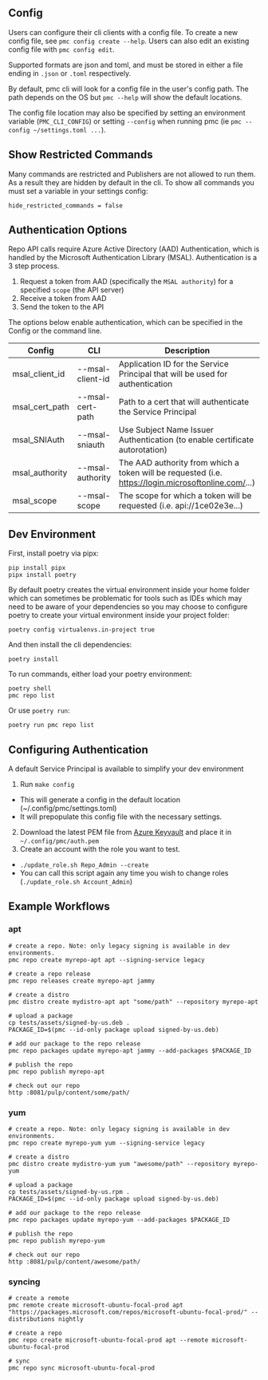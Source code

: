 ## Config

Users can configure their cli clients with a config file. To create a new config file, see `pmc
config create --help`. Users can also edit an existing config file with `pmc config edit`.

Supported formats are json and toml, and must be stored in either a file ending in `.json` or
`.toml` respectively.

By default, pmc cli will look for a config file in the user's config path. The path depends on the
OS but `pmc --help` will show the default locations.

The config file location may also be specified by setting an environment variable (`PMC_CLI_CONFIG`)
or setting `--config` when running pmc (ie `pmc --config ~/settings.toml ...`).

## Show Restricted Commands
Many commands are restricted and Publishers are not allowed to run them.
As a result they are hidden by default in the cli.
To show all commands you must set a variable in your settings config:
```
hide_restricted_commands = false
```

## Authentication Options
Repo API calls require Azure Active Directory (AAD) Authentication, which is handled by the Microsoft Authentication Library (MSAL).
Authentication is a 3 step process.
1. Request a token from AAD (specifically the `MSAL authority`) for a specified `scope` (the API server)
2. Receive a token from AAD
3. Send the token to the API

The options below enable authentication, which can be specified in the Config or the command line.

Config        | CLI            | Description
--------------|----------------|-------------------
msal_client_id|--msal-client-id| Application ID for the Service Principal that will be used for authentication
msal_cert_path|--msal-cert-path| Path to a cert that will authenticate the Service Principal
msal_SNIAuth  |--msal-sniauth  | Use Subject Name Issuer Authentication (to enable certificate autorotation)
msal_authority|--msal-authority| The AAD authority from which a token will be requested (i.e. https://login.microsoftonline.com/...)
msal_scope    |--msal-scope    | The scope for which a token will be requested (i.e. api://1ce02e3e...)


## Dev Environment

First, install poetry via pipx:

```
pip install pipx
pipx install poetry
```

By default poetry creates the virtual environment inside your home folder which can sometimes be
problematic for tools such as IDEs which may need to be aware of your dependencies so you may choose
to configure poetry to create your virtual environment inside your project folder:

```
poetry config virtualenvs.in-project true
```

And then install the cli dependencies:

```
poetry install
```

To run commands, either load your poetry environment:

```
poetry shell
pmc repo list
```

Or use `poetry run`:

```
poetry run pmc repo list
```

## Configuring Authentication
A default Service Principal is available to simplify your dev environment
1. Run `make config`
  - This will generate a config in the default location (~/.config/pmc/settings.toml)
  - It will prepopulate this config file with the necessary settings.
2. Download the latest PEM file from [Azure Keyvault](https://ms.portal.azure.com/#@microsoft.onmicrosoft.com/asset/Microsoft_Azure_KeyVault/Certificate/https://mb-repotest.vault.azure.net/certificates/esrp-auth-test) and place it in `~/.config/pmc/auth.pem`
3. Create an account with the role you want to test.
  - `./update_role.sh Repo_Admin --create`
  - You can call this script again any time you wish to change roles (`./update_role.sh Account_Admin`)

## Example Workflows

### apt

```
# create a repo. Note: only legacy signing is available in dev environments.
pmc repo create myrepo-apt apt --signing-service legacy

# create a repo release
pmc repo releases create myrepo-apt jammy

# create a distro
pmc distro create mydistro-apt apt "some/path" --repository myrepo-apt

# upload a package
cp tests/assets/signed-by-us.deb .
PACKAGE_ID=$(pmc --id-only package upload signed-by-us.deb)

# add our package to the repo release
pmc repo packages update myrepo-apt jammy --add-packages $PACKAGE_ID

# publish the repo
pmc repo publish myrepo-apt

# check out our repo
http :8081/pulp/content/some/path/
```

### yum

```
# create a repo. Note: only legacy signing is available in dev environments.
pmc repo create myrepo-yum yum --signing-service legacy

# create a distro
pmc distro create mydistro-yum yum "awesome/path" --repository myrepo-yum

# upload a package
cp tests/assets/signed-by-us.rpm .
PACKAGE_ID=$(pmc --id-only package upload signed-by-us.deb)

# add our package to the repo release
pmc repo packages update myrepo-yum --add-packages $PACKAGE_ID

# publish the repo
pmc repo publish myrepo-yum

# check out our repo
http :8081/pulp/content/awesome/path/
```

### syncing

```
# create a remote
pmc remote create microsoft-ubuntu-focal-prod apt "https://packages.microsoft.com/repos/microsoft-ubuntu-focal-prod/" --distributions nightly

# create a repo
pmc repo create microsoft-ubuntu-focal-prod apt --remote microsoft-ubuntu-focal-prod

# sync
pmc repo sync microsoft-ubuntu-focal-prod
```

